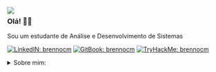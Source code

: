 <img align="left" src="https://orhun.dev/img/crow.png">

### Olá! 🏴‍☠️


Sou um estudante de Análise e Desenvolvimento de Sistemas
<br>

[![LinkedIN: brennocm](https://img.shields.io/badge/LinkedIn-0A66C2.svg?style=for-the-badge&logo=LinkedIn&logoColor=white)](https://www.linkedin.com/in/brennocm/)
[![GitBook: brennocm](https://img.shields.io/badge/GitBook-3884FF.svg?style=for-the-badge&logo=GitBook&logoColor=white)](https://brennocm.gitbook.io/profile/)
[![TryHackMe: brennocm](https://img.shields.io/badge/TryHackMe-212C42.svg?style=for-the-badge&logo=TryHackMe&logoColor=white)](https://tryhackme.com/p/brennocm)

<details>
 
<summary> Sobre mim:</summary>
 

<div align="left">
 
``` js

brennocm@vm:$ cd github
brennocm@vm:/github$ ls
profile.sh
brennocm@vm:/github$ cat profile.sh
brennocm@vm:/github$
#!bin/bash

echo "hacking enthusiast"

sudo apt-get update
sudo apt-get upgrade

sudo apt-get install nmap -y
sudo apt-get install burpsuit -y
sudo apt-get install ncat -y
sudo apt-get install proxychains4 -y
sudo apt-get install wireshark -y

#profile

so=kali,ubuntu,whonix,tails,windows
lin=c,python,php,javascript
inte=ctf,hacking,programacao

echo "Sistemas operacionais: $so"
echo "Linguagens de programação: $lin"
echo "Interesses: $inte"


```
  </div>
</details>
